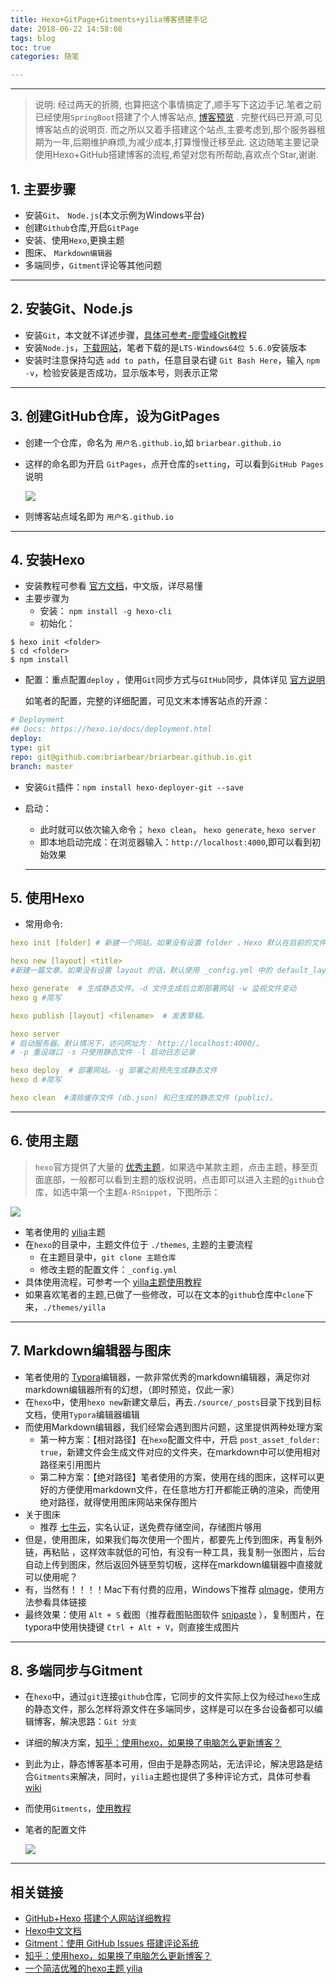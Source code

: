 ```yaml
---
title: Hexo+GitPage+Gitments+yilia博客搭建手记
date: 2018-06-22 14:58:08
tags: blog
toc: true
categories: 随笔

---
```


---

> 说明: 经过两天的折腾, 也算把这个事情搞定了,顺手写下这边手记.笔者之前已经使用`SpringBoot`搭建了个人博客站点, [博客预览](http://www.briarbear.cn) . 完整代码已开源,可见博客站点的说明页. 而之所以又着手搭建这个站点,主要考虑到,那个服务器租期为一年,后期维护麻烦,为减少成本,打算慢慢迁移至此. 这边随笔主要记录使用Hexo+GitHub搭建博客的流程,希望对您有所帮助,喜欢点个Star,谢谢.

## 1.  主要步骤  

- 安装`Git`、 `Node.js`(本文示例为Windows平台)
- 创建`Github`仓库,开启`GitPage`
- 安装、使用`Hexo`,更换主题
- 图床、 `Markdown编辑器`
- 多端同步，`Gitment`评论等其他问题

<!-- more -->

---

## 2. 安装Git、Node.js

- 安装`Git`，本文就不详述步骤，[具体可参考-廖雪峰Git教程](https://www.liaoxuefeng.com/wiki/0013739516305929606dd18361248578c67b8067c8c017b000)
- 安装`Node.js`，[下载网站](https://nodejs.org/en/download/)，笔者下载的是`LTS-Windows64位 5.6.0`安装版本
- 安装时注意保持勾选 `add to path`，任意目录右键 `Git Bash Here`，输入 `npm -v`，检验安装是否成功，显示版本号，则表示正常

----

## 3. 创建GitHub仓库，设为GitPages

- 创建一个仓库，命名为 `用户名.github.io`,如 `briarbear.github.io`

- 这样的命名即为开启 `GitPages`，点开仓库的`setting`，可以看到`GitHub Pages`说明

  ![](http://cdn.briarbear.cn/201806221530_904.png)

- 则博客站点域名即为 `用户名.github.io`

---

## 4. 安装Hexo

- 安装教程可参看 [官方文档](https://hexo.io/zh-cn/docs/)，中文版，详尽易懂 
- 主要步骤为 
  - 安装： `npm install -g hexo-cli`  
  - 初始化：
```shell
$ hexo init <folder>
$ cd <folder>
$ npm install
```

  - 配置：重点配置`deploy` ，使用`Git`同步方式与`GItHub`同步，具体详见 [官方说明](https://hexo.io/zh-cn/docs/configuration.html)

    如笔者的配置，完整的详细配置，可见文末本博客站点的开源：
    
```yaml
# Deployment
## Docs: https://hexo.io/docs/deployment.html
deploy: 
type: git
repo: git@github.com:briarbear/briarbear.github.io.git
branch: master
```

  - 安装`Git`插件：`npm install hexo-deployer-git --save`
- 启动：

  - 此时就可以依次输入命令； `hexo clean`， `hexo generate`, `hexo server`
  - 即本地启动完成：在浏览器输入：`http://localhost:4000`,即可以看到初始效果

  ---

## 5. 使用Hexo

- 常用命令:

```yaml
hexo init [folder] # 新建一个网站。如果没有设置 folder ，Hexo 默认在目前的文件夹建立网站。

hexo new [layout] <title>
#新建一篇文章。如果没有设置 layout 的话，默认使用 _config.yml 中的 default_layout 参数代替。如果标题包含空格的话，请使用引号括起来。

hexo generate  # 生成静态文件。-d 文件生成后立即部署网站 -w 监视文件变动 
hexo g #简写

hexo publish [layout] <filename>  # 发表草稿。

hexo server
# 启动服务器。默认情况下，访问网址为： http://localhost:4000/。
# -p 重设端口 -s 只使用静态文件 -l 启动日志记录

hexo deploy  # 部署网站。-g 部署之前预先生成静态文件
hexo d #简写

hexo clean  #清除缓存文件 (db.json) 和已生成的静态文件 (public)。

```

  

----



## 6. 使用主题

> `hexo`官方提供了大量的 [优秀主题](https://hexo.io/themes/)，如果选中某款主题，点击主题，移至页面底部，一般都可以看到主题的版权说明，点击即可以进入主题的`github`仓库，如选中第一个主题`A-RSnippet`，下图所示：

![](http://cdn.briarbear.cn/201806221936_116.png)



- 笔者使用的 [yilia](https://github.com/litten/hexo-theme-yilia)主题
- 在`hexo`的目录中，主题文件位于 `./themes`, 主题的主要流程
  - 在主题目录中，`git clone 主题仓库`
  - 修改主题的配置文件：`_config.yml`
- 具体使用流程，可参考一个 [yilla主题使用教程](https://github.com/litten/hexo-theme-yilia) 
- 如果喜欢笔者的主题,已做了一些修改，可以在文本的`github`仓库中`clone`下来，`./themes/yilla`

----

## 7. Markdown编辑器与图床

- 笔者使用的 [Typora](https://typora.io/)编辑器，一款非常优秀的markdown编辑器，满足你对markdown编辑器所有的幻想，（即时预览，仅此一家）
- 在`hexo`中，使用`hexo new`新建文章后，再去`./source/_posts`目录下找到目标文档，使用`Typora`编辑器编辑
- 而使用Markdown编辑器，我们经常会遇到图片问题，这里提供两种处理方案
  - 第一种方案：【相对路径】在`hexo`配置文件中，开启 `post_asset_folder: true`，新建文件会生成文件对应的文件夹，在markdown中可以使用相对路径来引用图片
  - 第二种方案：【绝对路径】笔者使用的方案，使用在线的图床，这样可以更好的方便使用markdown文件，在任意地方打开都能正确的渲染，而使用绝对路径，就得使用图床网站来保存图片
- 关于图床
  - 推荐 [七牛云](https://www.qiniu.com/)，实名认证，送免费存储空间，存储图片够用
- 但是，使用图床，如果我们每次使用一个图片，都要先上传到图床，再复制外链，再粘贴 ，这样效率就低的可怕，有没有一种工具，我复制一张图片，后台自动上传到图床，然后返回外链至剪切板，这样在markdown编辑器中直接就可以使用呢？
- 有，当然有！！！！Mac下有付费的应用，Windows下推荐 [qImage](https://github.com/jiwenxing/qimage-win)，使用方法参看具体链接
- 最终效果：使用 `Alt + S` 截图（推荐截图贴图软件 [snipaste](https://zh.snipaste.com/) ），复制图片，在typora中使用快捷键 `Ctrl + Alt + V`，则直接生成图片

---

## 8. 多端同步与Gitment

- 在`hexo`中，通过`git`连接`github`仓库，它同步的文件实际上仅为经过`hexo`生成的静态文件，那么怎样将源文件在多端同步，这样是可以在多台设备都可以编辑博客，解决思路：`Git 分支`

- 详细的解决方案，[知乎：使用hexo，如果换了电脑怎么更新博客？](https://www.zhihu.com/question/21193762)

- 到此为止，静态博客基本可用，但由于是静态网站，无法评论，解决思路是结合`Gitments`来解决，同时，`yilia`主题也提供了多种评论方式，具体可参看 [wiki](https://github.com/litten/hexo-theme-yilia/wiki/%E5%A4%9A%E8%AF%B4%E3%80%81%E7%95%85%E8%A8%80%E3%80%81%E7%BD%91%E6%98%93%E4%BA%91%E8%B7%9F%E5%B8%96%E3%80%81Disqus%E8%AF%84%E8%AE%BA%E9%85%8D%E7%BD%AE)

- 而使用`Gitments`，[使用教程](https://imsun.net/posts/gitment-introduction/)

- 笔者的配置文件

  ![](http://cdn.briarbear.cn/201806221914_399.png)

  

-----



## 相关链接



- [GitHub+Hexo 搭建个人网站详细教程](https://zhuanlan.zhihu.com/p/26625249)
- [Hexo中文文档](https://hexo.io/zh-cn/docs/)
- [Gitment：使用 GitHub Issues 搭建评论系统](https://imsun.net/posts/gitment-introduction/)
- [知乎：使用hexo，如果换了电脑怎么更新博客？](https://www.zhihu.com/question/21193762)
- [一个简洁优雅的hexo主题 yilia](https://github.com/litten/hexo-theme-yilia)

